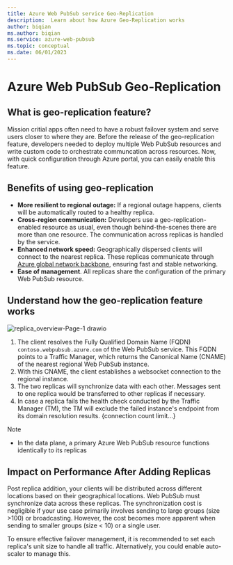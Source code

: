```yaml
---
title: Azure Web PubSub service Geo-Replication
description:  Learn about how Azure Geo-Replication works
author: biqian
ms.author: biqian
ms.service: azure-web-pubsub
ms.topic: conceptual
ms.date: 06/01/2023
---
```


# Azure Web PubSub Geo-Replication

## What is geo-replication feature?
Mission critial apps often need to have a robust failover system and serve users closer to where they are. Before the release of the geo-replication feature, developers needed to deploy multiple Web PubSub resources and write custom code to orchestrate communcation across resources. Now, with quick configuration through Azure portal, you can easily enable this feature. 

## Benefits of using geo-replication
* **More resilient to regional outage:** If a regional outage happens, clients will be automatically routed to a healthy replica.
* **Cross-region communication:** Developers use a geo-replication-enabled resource as usual, even though behind-the-scenes there are more than one resource. The communication across replicas is handled by the service. 
* **Enhanced network speed:** Geographically dispersed clients will connect to the nearest replica. These replicas communicate through [Azure global network backbone](https://azure.microsoft.com/en-us/explore/global-infrastructure/global-network), ensuring fast and stable networking.
* **Ease of management**. All replicas share the configuration of the primary Web PubSub resource.


## Understand how the geo-replication feature works

![replica_overview-Page-1 drawio](https://github.com/bjqian/azure-docs/assets/16233725/80241a26-d0cf-4dc6-876d-df29d441639a)

1. The client resolves the Fully Qualified Domain Name (FQDN) `contoso.webpubsub.azure.com` of the Web PubSub service. This FQDN points to a Traffic Manager, which returns the  Canonical Name (CNAME) of the nearest regional Web PubSub instance.
2. With this CNAME, the client establishes a websocket connection to the regional instance.
3. The two replicas will synchronize data with each other. Messages sent to one replica would be transferred to other replicas if necessary.
4. In case a replica fails the health check conducted by the Traffic Manager (TM), the TM will exclude the failed instance's endpoint from its domain resolution results.
{connection count limit...}


> [!NOTE]
> * In the data plane, a primary Azure Web PubSub resource functions identically to its replicas

## Impact on Performance After Adding Replicas

Post replica addition, your clients will be distributed across different locations based on their geographical locations. Web PubSub must synchronize data across these replicas. The synchronization cost is negligible if your use case primarily involves sending to large groups (size >100) or broadcasting. However, the cost becomes more apparent when sending to smaller groups (size < 10) or a single user.

To ensure effective failover management, it is recommended to set each replica's unit size to handle all traffic. Alternatively, you could enable auto-scaler to manage this.

